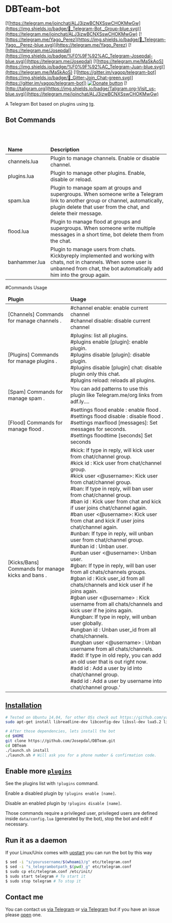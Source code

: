 DBTeam-bot
============

[![https://telegram.me/joinchat/ALJ3izwBCNXSswCHOKMwGw](https://img.shields.io/badge/💬_Telegram-Bot._Group-blue.svg)](https://telegram.me/joinchat/ALJ3izwBCNXSswCHOKMwGw) [![https://telegram.me/Yago_Perez](https://img.shields.io/badge/💬_Telegram-Yago__Perez-blue.svg)](https://telegram.me/Yago_Perez) [![https://telegram.me/Josepdal](https://img.shields.io/badge/%F0%9F%92%AC_Telegram-Josepdal-blue.svg)](https://telegram.me/Josepdal) [![https://telegram.me/MaSkAoS](https://img.shields.io/badge/%F0%9F%92%AC_Telegram-Juan-blue.svg)](https://telegram.me/MaSkAoS) [![https://gitter.im/yagop/telegram-bot](https://img.shields.io/badge/💬_Gitter-Join_Chat-green.svg)](https://gitter.im/yagop/telegram-bot]) [![Donate button](https://img.shields.io/badge/Red_Cross-donate-yellow.svg)](https://www.icrc.org/ "Donate to Red Cross Society") [![http://taligram.org](https://img.shields.io/badge/Taligram.org-Visit_us-blue.svg)](https://telegram.me/joinchat/ALJ3izwBCNXSswCHOKMwGw)

A Telegram Bot based on plugins using [tg](https://github.com/vysheng/tg).

Bot Commands
------------
<table>
  <thead>
    <tr>
      <td><strong>Name</strong></td>
      <td><strong>Description</strong></td>
    </tr>
  </thead>
  <tbody>
    <tr>
      <td>channels.lua</td>
      <td>Plugin to manage channels. Enable or disable channel.</td>
     <br></td>
    </tr>
    <tr>
      <td>plugins.lua</td>
      <td>Plugin to manage other plugins. Enable, disable or reload.</td>
      <br>
    </tr>
<tr>
    <td>spam.lua</td>
<td>Plugin to manage spam at groups and supergroups. When someone write a Telegram link to another group or channel, automatically, plugin delete that user from the chat, and delete their message.</td>
</tr>
<tr>
<td>flood.lua</td>
<td>Plugin to manage flood at groups and supergroups. When someone write multiple messages in a short time, bot delete them from the chat.</td>
</tr>
<tr>
<td>banhammer.lua</td>
<td>Plugin to manage users from chats. Kickbyreply implemented and working with chats, not in channels. When some user is unbanned from chat, the bot automatically add him into the group again.</td>
</tr>
  </tbody>
</table>

#Commands Usage
<table>
  <thead>
    <tr>
      <td><strong>Plugin</strong></td>
      <td><strong>Usage</strong></td>
    </tr>
  </thead>
  <tbody>
    <tr>
<td>[Channels] Commands for manage channels .</td>
<td>#channel enable: enable current channel<br>
#channel disable: disable current channel<br></td></tr>
<tr>
<td>[Plugins] Commands for manage plugins .</td>
<td>#plugins: list all plugins.<br>
#plugins enable [plugin]: enable plugin.<br>
#plugins disable [plugin]: disable plugin.<br>
#plugins disable [plugin] chat: disable plugin only this chat.<br>
#plugins reload: reloads all plugins.<br></td></tr>
</tr>
<tr>
<td>[Spam] Commands for manage spam .</td>
<td>You can add patterns to use this plugin like Telegram.me/org links from adf.ly....<br></td></tr>
</tr>
<tr>
<td>[Flood] Commands for manage flood .</td>
<td>#settings flood enable : enable flood .<br>#settings flood disable : disable flood .<br>#settings maxflood [messages]: Set messages  for seconds.<br>
#settings floodtime [seconds] Set seconds<br></td></tr>
</tr>
<td>[Kicks/Bans] Commands for manage kicks and bans .</td>
<td>#kick: If type in reply, will kick user from chat/channel group.<br>
        #kick id <user_id>: Kick user from chat/channel group.<br>
        #kick user <@username>: Kick user from chat/channel group.<br>
        #ban: If type in reply, will ban user from chat/channel group.<br>
        #ban id <user_id>: Kick user from chat and kick if user joins chat/channel again.<br>
        #ban user <@username>: Kick user from chat and kick if user joins chat/channel again.<br>
        #unban: If type in reply, will unban user from chat/channel group.<br>
        #unban id <user_id>: Unban user.<br>
        #unban user <@username>: Unban user.<br>
        #gban: If type in reply, will ban user from all chats/channels groups.<br>
        #gban id <user_id> : Kick user_id from all chats/channels and kick user if he joins again.<br>
        #gban user <@username> : Kick username from all chats/channels and kick user if he joins again.<br>
        #ungban: If type in reply, will unban user globally.<br>
        #ungban id <user_id> : Unban user_id from all chats/channels.<br>
        #ungban user <@username> : Unban username from all chats/channels.<br>
        #add: If type in old reply, you can add an old user that is out right now.<br>
        #add id <user_id>: Add a user by id into chat/channel group.<br>
        #add id <user_id>: Add a user by username into chat/channel group.'<br></td></tr>
</tr>
  </tbody>
</table>

[Installation](https://github.com/yagop/telegram-bot/wiki/Installation)
------------
```bash
# Tested on Ubuntu 14.04, for other OSs check out https://github.com/yagop/telegram-bot/wiki/Installation
sudo apt-get install libreadline-dev libconfig-dev libssl-dev lua5.2 liblua5.2-dev libevent-dev make unzip git redis-server g++ libjansson-dev libpython-dev expat libexpat1-dev
```

```bash
# After those dependencies, lets install the bot
cd $HOME
git clone https://github.com/Josepdal/DBTeam.git
cd DBTeam
./launch.sh install
./launch.sh # Will ask you for a phone number & confirmation code.
```

Enable more [`plugins`](https://github.com/yagop/Talibot/tree/supergroups/plugins)
-------------
See the plugins list with `!plugins` command.

Enable a disabled plugin by `!plugins enable [name]`.

Disable an enabled plugin by `!plugins disable [name]`.

Those commands require a privileged user, privileged users are defined inside `data/config.lua` (generated by the bot), stop the bot and edit if necessary.


Run it as a daemon
------------
If your Linux/Unix comes with [upstart](http://upstart.ubuntu.com/) you can run the bot by this way
```bash
$ sed -i "s/yourusername/$(whoami)/g" etc/telegram.conf
$ sed -i "s_telegrambotpath_$(pwd)_g" etc/telegram.conf
$ sudo cp etc/telegram.conf /etc/init/
$ sudo start telegram # To start it
$ sudo stop telegram # To stop it
```

Contact me
------------
You can contact us [via Telegram](https://telegram.me/Josepdal) or [via Telegram](https://telegram.me/MaSkAoS) but if you have an issue please [open](https://github.com/Josepdal/DBTeam/issues) one.
